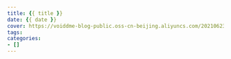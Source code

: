 ```yaml
---
title: {{ title }}
date: {{ date }}
cover: https://voiddme-blog-public.oss-cn-beijing.aliyuncs.com/20210623002530.png
tags:
categories:
- []
---
```

